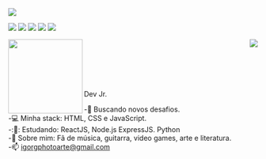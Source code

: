 <!--
**igorgbr/igorgbr** is a ✨ _special_ ✨ repository because its `README.md` (this file) appears on your GitHub profile.

Here are some ideas to get you started:

- 🔭 I’m currently working on ...
- 🌱 I’m currently learning ...
- 👯 I’m looking to collaborate on ...
- 🤔 I’m looking for help with ...
- 💬 Ask me about ...
- 📫 How to reach me: ...
- 😄 Pronouns: ...
- ⚡ Fun fact: ...
-->

<img src="https://github.com/igorgbr/igorgbr/blob/master/anima.gif?raw=true" />

<a href="mailto:igorgphotoarte@gmail.com"><img src="https://img.shields.io/badge/gmail-%23D14836.svg?&style=for-the-badge&logo=gmail&logoColor=white" /></a>
<a href="https://www.linkedin.com/in/igorgiamoniano/" target= "_blank"><img src="https://img.shields.io/badge/linkedin-%230077B5.svg?&style=for-the-badge&logo=linkedin&logoColor=white" /></a>
<a href="http://www.instagram.com/coisa_de_dev"><img src="https://img.shields.io/badge/instagram-%23E4405F.svg?&style=for-the-badge&logo=instagram&logoColor=white"></a>
<a href="https://wa.me/5511959841164"><img src="https://img.shields.io/badge/WHATSAPP-%2325D366.svg?&style=for-the-badge&logo=whatsapp&logoColor=white" /></a>
<img src="https://img.shields.io/badge/Zoom-2D8CFF?logo=zoom&logoColor=white&style=for-the-badge" />

<img  align = left height = "150px" src = "https://github-readme-stats.vercel.app/api/top-langs/?username=igorgbr&theme=darcula&layout=compact"/>
<img  align = right src = "https://github-readme-stats.vercel.app/api?username=igorgbr&theme=darcula&show_icons=true" />
<br>
<br>
<br>
<br>
<br>
<br>
Dev Jr.

-:rocket: Buscando novos desafios. <br>
-:computer: Minha stack: HTML, CSS e JavaScript. <br>
-:🌱: Estudando: ReactJS, Node.js ExpressJS. Python <br>
-:speech_balloon: Sobre mim: Fã de música, guitarra, video games, arte e literatura. <br>
-:mailbox: igorgphotoarte@gmail.com <br>


